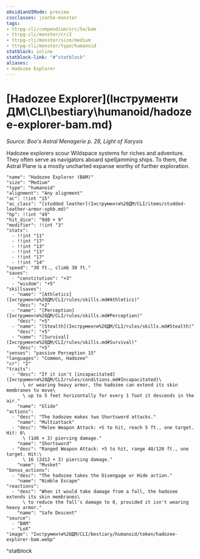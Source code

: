```yaml
---
obsidianUIMode: preview
cssclasses: json5e-monster
tags:
- ttrpg-cli/compendium/src/5e/bam
- ttrpg-cli/monster/cr/2
- ttrpg-cli/monster/size/medium
- ttrpg-cli/monster/type/humanoid
statblock: inline
statblock-link: "#^statblock"
aliases:
- Hadozee Explorer
---
```

# [Hadozee Explorer](Інструменти ДМ\CLI\bestiary\humanoid/hadozee-explorer-bam.md)
*Source: Boo's Astral Menagerie p. 28, Light of Xaryxis*  

Hadozee explorers scour Wildspace systems for riches and adventure. They often serve as navigators aboard spelljamming ships. To them, the Astral Plane is a mostly uncharted expanse worthy of further exploration.

```statblock
"name": "Hadozee Explorer (BAM)"
"size": "Medium"
"type": "humanoid"
"alignment": "Any alignment"
"ac": !!int "15"
"ac_class": "[studded leather](Інструменти%20ДМ/CLI/items/studded-leather-armor-xphb.md)"
"hp": !!int "49"
"hit_dice": "9d8 + 9"
"modifier": !!int "3"
"stats":
  - !!int "11"
  - !!int "17"
  - !!int "13"
  - !!int "13"
  - !!int "17"
  - !!int "14"
"speed": "30 ft., climb 30 ft."
"saves":
  - "constitution": "+3"
  - "wisdom": "+5"
"skillsaves":
  - "name": "[Athletics](Інструменти%20ДМ/CLI/rules/skills.md#Athletics)"
    "desc": "+2"
  - "name": "[Perception](Інструменти%20ДМ/CLI/rules/skills.md#Perception)"
    "desc": "+5"
  - "name": "[Stealth](Інструменти%20ДМ/CLI/rules/skills.md#Stealth)"
    "desc": "+5"
  - "name": "[Survival](Інструменти%20ДМ/CLI/rules/skills.md#Survival)"
    "desc": "+5"
"senses": "passive Perception 15"
"languages": "Common, Hadozee"
"cr": "2"
"traits":
  - "desc": "If it isn't [incapacitated](Інструменти%20ДМ/CLI/rules/conditions.md#Incapacitated)\
      \ or wearing heavy armor, the hadozee can extend its skin membranes to move\
      \ up to 5 feet horizontally for every 1 foot it descends in the air."
    "name": "Glide"
"actions":
  - "desc": "The hadozee makes two Shortsword attacks."
    "name": "Multiattack"
  - "desc": "Melee Weapon Attack: +5 to hit, reach 5 ft., one target. Hit: 6\
      \ (1d6 + 3) piercing damage."
    "name": "Shortsword"
  - "desc": "Ranged Weapon Attack: +5 to hit, range 40/120 ft., one target. Hit:\
      \ 16 (2d12 + 3) piercing damage."
    "name": "Musket"
"bonus_actions":
  - "desc": "The hadozee takes the Disengage or Hide action."
    "name": "Nimble Escape"
"reactions":
  - "desc": "When it would take damage from a fall, the hadozee extends its skin membranes\
      \ to reduce the fall's damage to 0, provided it isn't wearing heavy armor."
    "name": "Safe Descent"
"source":
  - "BAM"
  - "LoX"
"image": "Інструменти%20ДМ/CLI/bestiary/humanoid/token/hadozee-explorer-bam.webp"
```
^statblock